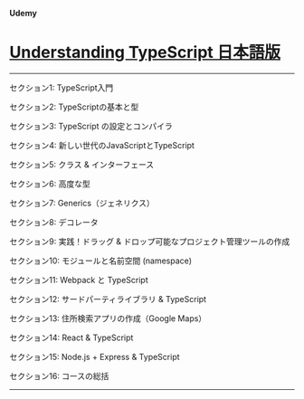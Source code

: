 **Udemy**

# [Understanding TypeScript 日本語版](https://www.udemy.com/course/understanding-typescript-jp/)

---

セクション1: TypeScript入門

セクション2: TypeScriptの基本と型

セクション3: TypeScript の設定とコンパイラ

セクション4: 新しい世代のJavaScriptとTypeScript

セクション5: クラス & インターフェース

セクション6: 高度な型

セクション7: Generics（ジェネリクス）

セクション8: デコレータ

セクション9: 実践！ドラッグ & ドロップ可能なプロジェクト管理ツールの作成

セクション10: モジュールと名前空間 (namespace)

セクション11: Webpack と TypeScript

セクション12: サードパーティライブラリ & TypeScript

セクション13: 住所検索アプリの作成（Google Maps）

セクション14: React & TypeScript

セクション15: Node.js + Express & TypeScript

セクション16: コースの総括

---